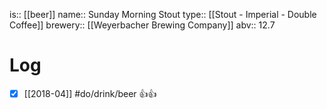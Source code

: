 is:: [[beer]]
name:: Sunday Morning Stout
type:: [[Stout - Imperial - Double Coffee]]
brewery:: [[Weyerbacher Brewing Company]]
abv:: 12.7

# Log
- [x] [[2018-04]] #do/drink/beer 👍👍
